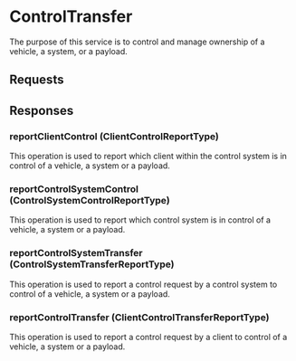 # ControlTransfer
The purpose of this service is to control and manage ownership of a vehicle, a system, or a payload.

## Requests

## Responses
### reportClientControl (ClientControlReportType)
This operation is used to report which client within the control system is in control of a vehicle, a system or a payload.
### reportControlSystemControl (ControlSystemControlReportType)
This operation is used to report which control system is in control of a vehicle, a system or a payload.
### reportControlSystemTransfer (ControlSystemTransferReportType)
This operation is used to report a control request by a control system to control of a vehicle, a system or a payload.
### reportControlTransfer (ClientControlTransferReportType)
This operation is used to report a control request by a client to control of a vehicle, a system or a payload.
